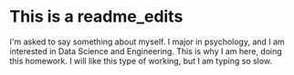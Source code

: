 # This is a readme_edits
I'm asked to say something about myself. I major in psychology, and I am interested in Data Science and Engineering. This is why I am here, doing this homework.
I will like this type of working, but I am typing so slow.
